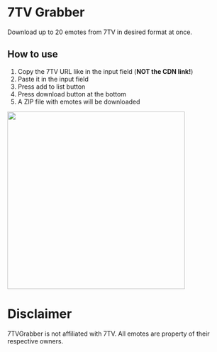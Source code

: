 <h1> 7TV Grabber </h1>
<p> Download up to 20 emotes from 7TV in desired format at once. <p>

<h2>How to use</h2>
 <ol type="1">
  <li>Copy the 7TV URL like in the input field (<strong>NOT the CDN link!</strong>)</li>
  <li>Paste it in the input field</li>
  <li>Press add to list button</li>
  <li>Press download button at the bottom</li>
  <li>A ZIP file with emotes will be downloaded</li>
</ol> 
<img style="width: 400px; height: auto;" src="https://cdn.upload.systems/uploads/KPpSkG15.png"/>

<h1>Disclaimer</h1>
7TVGrabber is not affiliated with 7TV. All emotes are property of their respective owners.


